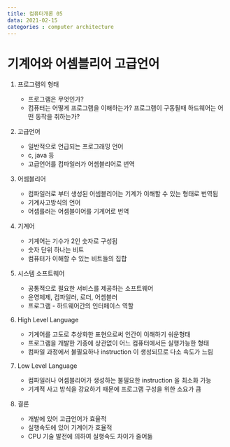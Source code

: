 ```yaml
---
title: 컴퓨터개론 05
data: 2021-02-15
categories : computer architecture
---
```


# 기계어와 어셈블리어 고급언어

1. 프로그램의 형태
    - 프로그램은 무엇인가?
    - 컴퓨터는 어떻게 프로그램을 이해하는가?
    프로그램이 구동될때 하드웨어는 어떤 동작을 취하는가?

2. 고급언어
    - 일반적으로 언급되는 프로그래밍 언어
    - c, java 등
    - 고급언어를 컴파일러가 어셈블리어로 번역

3. 어셈블리어
    - 컴파일러로 부터 생성된 어셈블리어는 기계가 이해할 수 있는 형태로 번역됨
    - 기계사고방식의 언어
    - 어셉를러는 어셈블이어를 기계어로 번역

4. 기계어
    - 기계어는 기수가 2인 숫자로 구성됨
    - 숫자 단위 하나는 비트
    - 컴퓨터가 이해할 수 있는 비트들의 집합

5. 시스템 소프트웨어
    - 공통적으로 필요한 서비스를 제공하는 소프트웨어
    - 운영체제, 컴파일러, 로더, 어셈블러
    - 프로그램 - 하드웨어간의 인터페이스 역할

6. High Level Language
    - 기계어를 고도로 추상화한 표현으로써 인간이 이해하기 숴운형태
    - 프로그램을 개발한 기종에 상관없이 어느 컴퓨터에서든 실행가능한 형태
    - 컴파일 과정에서 불필요하나 instruction 이 생성되므로 다소 속도가 느림

7. Low Level Language
    - 컴파일러나 어셈블리어가 생성하는 불필요한 instruction 을 최소화 가능
    - 기계적 사고 방식을 강요하기 때문에 프로그램 구성을 위한 소요가 큼

8. 결론
    - 개발에 있어 고급언어가 효율적
    - 실행속도에 있어 기계어가 효율적
    - CPU  기술 발전에 의하여 실행속도 차이가 줄어듦
